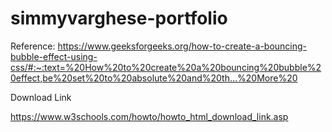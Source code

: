 # simmyvarghese-portfolio

Reference:
https://www.geeksforgeeks.org/how-to-create-a-bouncing-bubble-effect-using-css/#:~:text=%20How%20to%20create%20a%20bouncing%20bubble%20effect,be%20set%20to%20absolute%20and%20th...%20More%20

Download Link

https://www.w3schools.com/howto/howto_html_download_link.asp